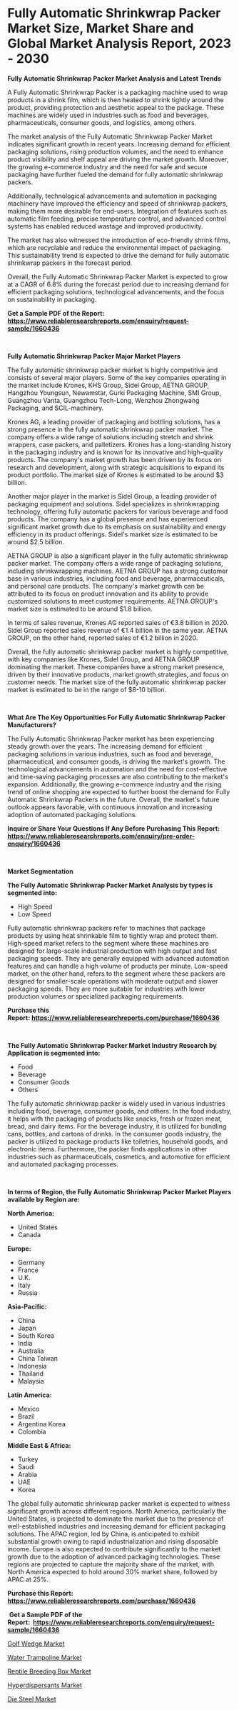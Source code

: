 <p><h1>Fully Automatic Shrinkwrap Packer Market Size, Market Share and Global Market Analysis Report, 2023 - 2030</h1></p><p><strong>Fully Automatic Shrinkwrap Packer Market Analysis and Latest Trends</strong></p>
<p><p>A Fully Automatic Shrinkwrap Packer is a packaging machine used to wrap products in a shrink film, which is then heated to shrink tightly around the product, providing protection and aesthetic appeal to the package. These machines are widely used in industries such as food and beverages, pharmaceuticals, consumer goods, and logistics, among others.</p><p>The market analysis of the Fully Automatic Shrinkwrap Packer Market indicates significant growth in recent years. Increasing demand for efficient packaging solutions, rising production volumes, and the need to enhance product visibility and shelf appeal are driving the market growth. Moreover, the growing e-commerce industry and the need for safe and secure packaging have further fueled the demand for fully automatic shrinkwrap packers.</p><p>Additionally, technological advancements and automation in packaging machinery have improved the efficiency and speed of shrinkwrap packers, making them more desirable for end-users. Integration of features such as automatic film feeding, precise temperature control, and advanced control systems has enabled reduced wastage and improved productivity.</p><p>The market has also witnessed the introduction of eco-friendly shrink films, which are recyclable and reduce the environmental impact of packaging. This sustainability trend is expected to drive the demand for fully automatic shrinkwrap packers in the forecast period.</p><p>Overall, the Fully Automatic Shrinkwrap Packer Market is expected to grow at a CAGR of 6.8% during the forecast period due to increasing demand for efficient packaging solutions, technological advancements, and the focus on sustainability in packaging.</p></p>
<p><strong>Get a Sample PDF of the Report:&nbsp; <a href="https://www.reliableresearchreports.com/enquiry/request-sample/1660436">https://www.reliableresearchreports.com/enquiry/request-sample/1660436</a></strong></p>
<p>&nbsp;</p>
<p><strong>Fully Automatic Shrinkwrap Packer Major Market Players</strong></p>
<p><p>The fully automatic shrinkwrap packer market is highly competitive and consists of several major players. Some of the key companies operating in the market include Krones, KHS Group, Sidel Group, AETNA GROUP, Hangzhou Youngsun, Newamstar, Gurki Packaging Machine, SMI Group, Guangzhou Vanta, Guangzhou Tech-Long, Wenzhou Zhongwang Packaging, and SCIL-machinery.</p><p>Krones AG, a leading provider of packaging and bottling solutions, has a strong presence in the fully automatic shrinkwrap packer market. The company offers a wide range of solutions including stretch and shrink wrappers, case packers, and palletizers. Krones has a long-standing history in the packaging industry and is known for its innovative and high-quality products. The company's market growth has been driven by its focus on research and development, along with strategic acquisitions to expand its product portfolio. The market size of Krones is estimated to be around $3 billion.</p><p>Another major player in the market is Sidel Group, a leading provider of packaging equipment and solutions. Sidel specializes in shrinkwrapping technology, offering fully automatic packers for various beverage and food products. The company has a global presence and has experienced significant market growth due to its emphasis on sustainability and energy efficiency in its product offerings. Sidel's market size is estimated to be around $2.5 billion.</p><p>AETNA GROUP is also a significant player in the fully automatic shrinkwrap packer market. The company offers a wide range of packaging solutions, including shrinkwrapping machines. AETNA GROUP has a strong customer base in various industries, including food and beverage, pharmaceuticals, and personal care products. The company's market growth can be attributed to its focus on product innovation and its ability to provide customized solutions to meet customer requirements. AETNA GROUP's market size is estimated to be around $1.8 billion.</p><p>In terms of sales revenue, Krones AG reported sales of €3.8 billion in 2020. Sidel Group reported sales revenue of €1.4 billion in the same year. AETNA GROUP, on the other hand, reported sales of €1.2 billion in 2020.</p><p>Overall, the fully automatic shrinkwrap packer market is highly competitive, with key companies like Krones, Sidel Group, and AETNA GROUP dominating the market. These companies have a strong market presence, driven by their innovative products, market growth strategies, and focus on customer needs. The market size of the fully automatic shrinkwrap packer market is estimated to be in the range of $8-10 billion.</p></p>
<p>&nbsp;</p>
<p><strong>What Are The Key Opportunities For Fully Automatic Shrinkwrap Packer Manufacturers?</strong></p>
<p><p>The Fully Automatic Shrinkwrap Packer market has been experiencing steady growth over the years. The increasing demand for efficient packaging solutions in various industries, such as food and beverage, pharmaceutical, and consumer goods, is driving the market's growth. The technological advancements in automation and the need for cost-effective and time-saving packaging processes are also contributing to the market's expansion. Additionally, the growing e-commerce industry and the rising trend of online shopping are expected to further boost the demand for Fully Automatic Shrinkwrap Packers in the future. Overall, the market's future outlook appears favorable, with continuous innovation and increasing adoption of automated packaging solutions.</p></p>
<p><strong>Inquire or Share Your Questions If Any Before Purchasing This Report: <a href="https://www.reliableresearchreports.com/enquiry/pre-order-enquiry/1660436">https://www.reliableresearchreports.com/enquiry/pre-order-enquiry/1660436</a></strong></p>
<p>&nbsp;</p>
<p><strong>Market Segmentation</strong></p>
<p><strong>The Fully Automatic Shrinkwrap Packer Market Analysis by types is segmented into:</strong></p>
<p><ul><li>High Speed</li><li>Low Speed</li></ul></p>
<p><p>Fully automatic shrinkwrap packers refer to machines that package products by using heat shrinkable film to tightly wrap and protect them. High-speed market refers to the segment where these machines are designed for large-scale industrial production with high output and fast packaging speeds. They are generally equipped with advanced automation features and can handle a high volume of products per minute. Low-speed market, on the other hand, refers to the segment where these packers are designed for smaller-scale operations with moderate output and slower packaging speeds. They are more suitable for industries with lower production volumes or specialized packaging requirements.</p></p>
<p><strong>Purchase this Report:&nbsp;<a href="https://www.reliableresearchreports.com/purchase/1660436">https://www.reliableresearchreports.com/purchase/1660436</a></strong></p>
<p>&nbsp;</p>
<p><strong>The Fully Automatic Shrinkwrap Packer Market Industry Research by Application is segmented into:</strong></p>
<p><ul><li>Food</li><li>Beverage</li><li>Consumer Goods</li><li>Others</li></ul></p>
<p><p>The fully automatic shrinkwrap packer is widely used in various industries including food, beverage, consumer goods, and others. In the food industry, it helps with the packaging of products like snacks, fresh or frozen meat, bread, and dairy items. For the beverage industry, it is utilized for bundling cans, bottles, and cartons of drinks. In the consumer goods industry, the packer is utilized to package products like toiletries, household goods, and electronic items. Furthermore, the packer finds applications in other industries such as pharmaceuticals, cosmetics, and automotive for efficient and automated packaging processes.</p></p>
<p>&nbsp;</p>
<p><strong>In terms of Region, the Fully Automatic Shrinkwrap Packer Market Players available by Region are:</strong></p>
<p>
    <p> <strong> North America: </strong>
        <ul>
            <li>United States</li>
            <li>Canada</li>
        </ul>
        </p> 
    <p> <strong> Europe: </strong>
        <ul>
            <li>Germany</li>
            <li>France</li>
            <li>U.K.</li>
            <li>Italy</li>
            <li>Russia</li>
        </ul>
        </p> 
    <p> <strong> Asia-Pacific: </strong>
        <ul>
            <li>China</li>
            <li>Japan</li>
            <li>South Korea</li>
            <li>India</li>
            <li>Australia</li>
            <li>China Taiwan</li>
            <li>Indonesia</li>
            <li>Thailand</li>
            <li>Malaysia</li>
        </ul>
        </p> 
    <p> <strong> Latin America: </strong>
        <ul>
            <li>Mexico</li>
            <li>Brazil</li>
            <li>Argentina Korea</li>
            <li>Colombia</li>
        </ul>
        </p> 
    <p> <strong> Middle East & Africa: </strong>
        <ul>
            <li>Turkey</li>
            <li>Saudi</li>
            <li>Arabia</li>
            <li>UAE</li>
            <li>Korea</li>
        </ul>
    </p>
    </p>
<p><p>The global fully automatic shrinkwrap packer market is expected to witness significant growth across different regions. North America, particularly the United States, is projected to dominate the market due to the presence of well-established industries and increasing demand for efficient packaging solutions. The APAC region, led by China, is anticipated to exhibit substantial growth owing to rapid industrialization and rising disposable income. Europe is also expected to contribute significantly to the market growth due to the adoption of advanced packaging technologies. These regions are projected to capture the majority share of the market, with North America expected to hold around 30% market share, followed by APAC at 25%.</p></p>
<p><strong>Purchase this Report: <a href="https://www.reliableresearchreports.com/purchase/1660436">https://www.reliableresearchreports.com/purchase/1660436</a></strong></p>
<p>&nbsp;<strong>Get a Sample PDF of the Report:&nbsp;&nbsp;<a href="https://www.reliableresearchreports.com/enquiry/request-sample/1660436">https://www.reliableresearchreports.com/enquiry/request-sample/1660436</a></strong></p>
<p><strong></strong></p>
<p><p><a href="https://www.linkedin.com/pulse/golf-wedge-market-research-report-unlocks-analysis-pdg4e/">Golf Wedge Market</a></p><p><a href="https://www.linkedin.com/pulse/decoding-water-trampoline-market-deep-dive-latest-vbm7e/">Water Trampoline Market</a></p><p><a href="https://www.linkedin.com/pulse/decoding-reptile-breeding-box-market-deep-dive-latest-trends-vg3fe/">Reptile Breeding Box Market</a></p><p><a href="https://medium.com/@grayceyundt1913/hyperdispersants-nbsp-market-focuses-on-market-share-size-and-projected-forecast-till-2030-d3ac0197e497">Hyperdispersants Market</a></p><p><a href="https://medium.com/@jalenmurphy48/decoding-die-steel-market-metrics-market-share-trends-and-growth-patterns-70753c546b61">Die Steel Market</a></p></p>